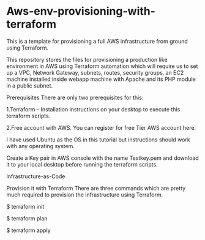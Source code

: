 # Aws-env-provisioning-with-terraform
This is a template for provisioning a full AWS infrastructure from ground using Terraform.

This repository stores the files for provisioning a production like environment in AWS using Terraform automation which will require us to set up a VPC, Network Gateway, subnets, routes, security groups, an EC2 machine installed inside webapp machine with Apache and its PHP module in a public subnet.


Prerequisites
There are only two prerequisites for this:

1.Terraform – Installation instructions on your desktop to execute this terraform scripts.

2.Free account with AWS. You can register for free Tier AWS account here.

I have used Ubuntu as the OS in this tutorial but instructions should work with any operating system.

Create a Key pair in AWS console with the name Testkey.pem and download it to your local desktop before running
the terraform scripts.

Infrastructure-as-Code

Provision it with Terraform
There are three commands which are pretty much required to provision the infrastructure using Terraform.

$ terraform init 

$ terraform plan

$ terraform apply



